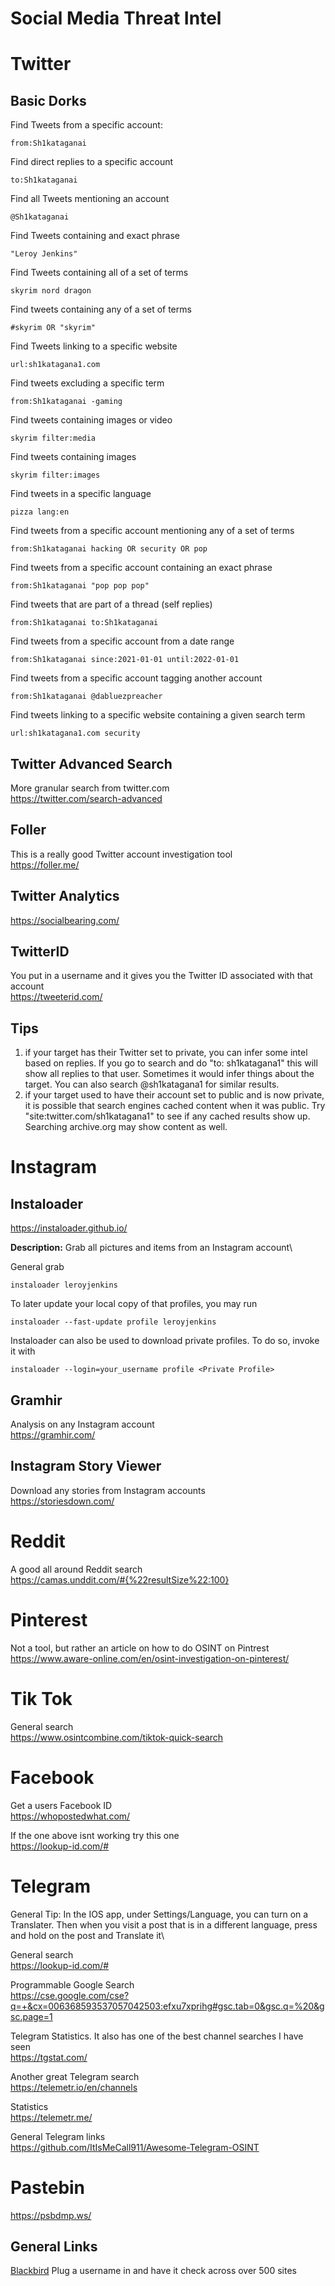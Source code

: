# Social Media Threat Intel

# Twitter

## Basic Dorks

Find Tweets from a specific account:

```
from:Sh1kataganai
```

Find direct replies to a specific account

```
to:Sh1kataganai
```

Find all Tweets mentioning an account

```
@Sh1kataganai
```

Find Tweets containing and exact phrase

```
"Leroy Jenkins"
```

Find Tweets containing all of a set of terms

```
skyrim nord dragon
```

Find tweets containing any of a set of terms

```
#skyrim OR "skyrim"
```

Find Tweets linking to a specific website

```
url:sh1katagana1.com
```

Find tweets excluding a specific term

```
from:Sh1kataganai -gaming
```

Find tweets containing images or video

```
skyrim filter:media
```

Find tweets containing images

```
skyrim filter:images
```

Find tweets in a specific language

```
pizza lang:en
```

Find tweets from a specific account mentioning any of a set of terms

```
from:Sh1kataganai hacking OR security OR pop
```

Find tweets from a specific account containing an exact phrase

```
from:Sh1kataganai "pop pop pop"
```

Find tweets that are part of a thread (self replies)

```
from:Sh1kataganai to:Sh1kataganai
```

Find tweets from a specific account from a date range

```
from:Sh1kataganai since:2021-01-01 until:2022-01-01
```

Find tweets from a specific account tagging another account

```
from:Sh1kataganai @dabluezpreacher
```

Find tweets linking to a specific website containing a given search term

```
url:sh1katagana1.com security
```


## Twitter Advanced Search

More granular search from twitter.com\
https://twitter.com/search-advanced

## Foller

This is a really good Twitter account investigation tool\
https://foller.me/

## Twitter Analytics

https://socialbearing.com/

## TwitterID

You put in a username and it gives you the Twitter ID associated with that account\
https://tweeterid.com/

## Tips
1. if your target has their Twitter set to private, you can infer some intel based on replies. If you go to search and do "to: sh1katagana1" this will show all replies to that user. Sometimes it would infer things about the target. You can also search @sh1katagana1 for similar results.
2. if your target used to have their account set to public and is now private, it is possible that search engines cached content when it was public. Try "site:twitter.com/sh1katagana1" to see if any cached results show up. Searching archive.org may show content as well.

# Instagram

## Instaloader

https://instaloader.github.io/

**Description:** 
Grab all pictures and items from an Instagram account\

General grab

```
instaloader leroyjenkins
```

To later update your local copy of that profiles, you may run

```
instaloader --fast-update profile leroyjenkins
```

Instaloader can also be used to download private profiles. To do so, invoke it with

```
instaloader --login=your_username profile <Private Profile>
```


## Gramhir

Analysis on any Instagram account\
https://gramhir.com/

## Instagram Story Viewer

Download any stories from Instagram accounts\
https://storiesdown.com/


# Reddit

A good all around Reddit search\
https://camas.unddit.com/#{%22resultSize%22:100}

# Pinterest

Not a tool, but rather an article on how to do OSINT on Pintrest\
https://www.aware-online.com/en/osint-investigation-on-pinterest/

# Tik Tok

General search\
https://www.osintcombine.com/tiktok-quick-search


# Facebook

Get a users Facebook ID\
https://whopostedwhat.com/

If the one above isnt working try this one\
https://lookup-id.com/#


# Telegram

General Tip: In the IOS app, under Settings/Language, you can turn on a Translater. Then when you visit a post that is in a different language, press and hold on the post and Translate it\

General search\
https://lookup-id.com/#

Programmable Google Search\
https://cse.google.com/cse?q=+&cx=006368593537057042503:efxu7xprihg#gsc.tab=0&gsc.q=%20&gsc.page=1

Telegram Statistics. It also has one of the best channel searches I have seen\
https://tgstat.com/

Another great Telegram search\
https://telemetr.io/en/channels

Statistics\
https://telemetr.me/

General Telegram links\
https://github.com/ItIsMeCall911/Awesome-Telegram-OSINT


# Pastebin

https://psbdmp.ws/ 

## General Links
[Blackbird](https://blackbird-osint.herokuapp.com/) Plug a username in and have it check across over 500 sites


